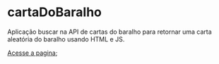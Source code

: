 # cartaDoBaralho
Aplicação buscar na API de cartas do baralho para retornar uma carta aleatória do baralho usando HTML e JS.

[Acesse a pagina](https://viniciusdeab.github.io/cartaDoBaralho/);
